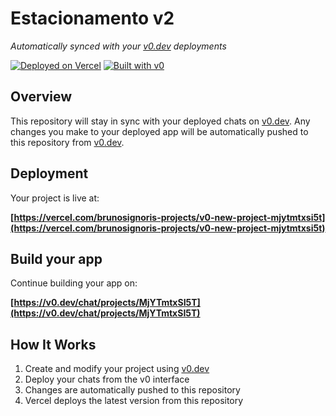# Estacionamento v2

*Automatically synced with your [v0.dev](https://v0.dev) deployments*

[![Deployed on Vercel](https://img.shields.io/badge/Deployed%20on-Vercel-black?style=for-the-badge&logo=vercel)](https://vercel.com/brunosignoris-projects/v0-new-project-mjytmtxsi5t)
[![Built with v0](https://img.shields.io/badge/Built%20with-v0.dev-black?style=for-the-badge)](https://v0.dev/chat/projects/MjYTmtxSI5T)

## Overview

This repository will stay in sync with your deployed chats on [v0.dev](https://v0.dev).
Any changes you make to your deployed app will be automatically pushed to this repository from [v0.dev](https://v0.dev).

## Deployment

Your project is live at:

**[https://vercel.com/brunosignoris-projects/v0-new-project-mjytmtxsi5t](https://vercel.com/brunosignoris-projects/v0-new-project-mjytmtxsi5t)**

## Build your app

Continue building your app on:

**[https://v0.dev/chat/projects/MjYTmtxSI5T](https://v0.dev/chat/projects/MjYTmtxSI5T)**

## How It Works

1. Create and modify your project using [v0.dev](https://v0.dev)
2. Deploy your chats from the v0 interface
3. Changes are automatically pushed to this repository
4. Vercel deploys the latest version from this repository